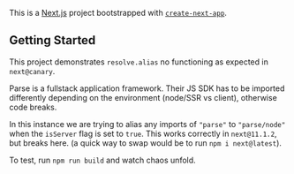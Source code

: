 This is a [Next.js](https://nextjs.org/) project bootstrapped with [`create-next-app`](https://github.com/vercel/next.js/tree/canary/packages/create-next-app).

## Getting Started

This project demonstrates `resolve.alias` no functioning as expected in `next@canary`.

Parse is a fullstack application framework. Their JS SDK has to be imported differently depending on the environment (node/SSR vs client), otherwise code breaks.

In this instance we are trying to alias any imports of `"parse"` to `"parse/node"` when the `isServer` flag is set to `true`. This works correctly in `next@11.1.2`,
but breaks here. (a quick way to swap would be to run `npm i next@latest`).

To test, run `npm run build` and watch chaos unfold.
